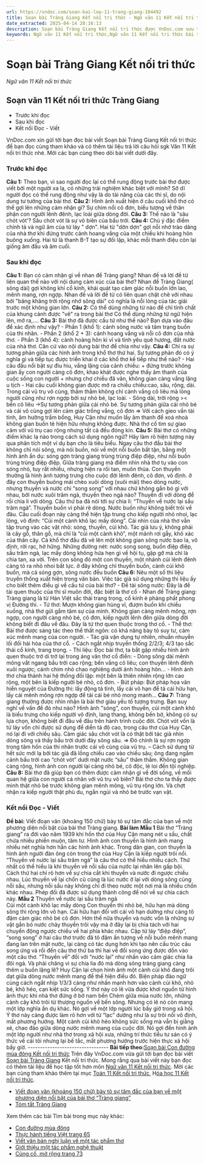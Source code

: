 ```yaml
---
url: https://vndoc.com/soan-bai-lop-11-trang-giang-104492
title: Soạn bài Tràng Giang Kết nối tri thức - Ngữ văn 11 Kết nối tri thức - VnDoc.com
date_extracted: 2025-04-14 20:16:13
description: Soạn bài Tràng Giang Kết nối tri thức được VnDoc.com sưu tầm và xin gửi tới bạn đọc cùng tham khảo để có thêm tài liệu soạn văn 11 Kết nối tri thức nhé.
keywords: Ngữ văn 11 Kết nối tri thức,Ngữ văn 11 Kết nối tri thức bài tràng giang,Soạn văn 11 Kết nối tri thức,văn 11 kết nối tri thức,soạn văn 11 kết nối tri thức với cuộc sống,ngữ văn 11 kết nối,Soạn bài Tràng Giang Kết nối tri thức,Soạn bài Tràng Giang,tràng giang,soạn văn tràng giang
---
```


# Soạn bài Tràng Giang Kết nối tri thức
 _Ngữ văn 11 Kết nối tri thức_
## Soạn văn 11 Kết nối tri thức Tràng Giang
  * Trước khi đọc
  * Sau khi đọc
  * Kết nối Đọc - Viết

VnDoc.com xin gửi tới bạn đọc bài viết Soạn bài Tràng Giang Kết nối tri thức để bạn đọc cùng tham khảo và có thêm tài liệu trả lời câu hỏi sgk Văn 11 Kết nối tri thức nhé. Mời các bạn cùng theo dõi bài viết dưới đây.
### **Trước khi đọc**
**Câu 1:** Theo bạn, vì sao người đọc lại có thể rung động trước bài thơ được viết bởi một người xa lạ, có những trải nghiệm khác biệt với mình?
Sở dĩ người đọc có thể rung động như vậy là do tài năng của các thi sĩ, do nội dung tư tưởng của bài thơ.
**Câu 2:** Hình ảnh xuất hiện ở câu cuối khổ thơ có thể gợi lên những cảm nhận gì?
Sự chìm nổi cô đơn, biểu tượng về thân phận con người lênh đênh, lạc loài giữa dòng đời.
**Câu 3:** Thế nào là "sâu chót vót'?
Sâu chót vót là sự vô biên của bầu trời.
**Câu 4:** Chú ý đặc điểm chính tả và ngữ âm của từ láy " dợn".
Hai từ "dờn dợn" gợi nỗi nhớ trào dâng của nhà thơ khi đứng trước cảnh hoang vắng của một chiều khi hoàng hôn buông xuống. Hai từ là thanh B-T tạo sự đối lập, khác mỗi thanh điệu còn lại giống âm đầu và âm cuối.
### Sau khi đọc
**Câu 1:** Bạn có cảm nhận gì về nhan đề Tràng giang? Nhan đề và lời đề từ liên quan thế nào với nội dung cảm xúc của bài thơ?
Nhan đề Tràng Giang\( sông dài\) gợi không khí cổ kính, khái quát tạo cảm giác nỗi buồn lớn lao, mênh mang, rợn ngợp. Nhan đề và lời đề từ có liên quan chặt chẽ với nhau bởi "bâng khâng trời rộng nhớ sông dài" có nghĩa là nỗi lòng của tác giải trước một không gian lớn.
**Câu 2:** Có thể dùng những từ nào để chỉ tính chất của khung cảnh được "vẽ" ra trong bài thơ
Có thể dùng những từ ngữ hiện lên, mở ra,....
**Câu 3:** Bài thơ đã được cấu tứ như thế nào? Bạn dựa vào đâu để xác định như vậy?
\- Phần 1 \(khổ 1\): cảnh sông nước và tâm trạng buồn của thi nhân.
\- Phần 2 \(khổ 2 + 3\): cảnh hoang vắng và nỗi cô đơn của nhà thơ.
\- Phần 3 \(khổ 4\): cảnh hoàng hôn kì vĩ và tình yêu quê hương, đất nước của nhà thơ.
Căn cứ vào nội dung bài thơ để chia như vậy.
**Câu 4:** Chỉ ra sự tương phản giữa các hình ảnh trong khổ thơ thứ hai. Sự tương phản đó có ý nghĩa gì và tiếp tục được triển khai ở các khổ thơ kế tiếp như thế nào?
\- Hai câu đầu nổi bật sự đìu hiu, vắng lặng của cảnh chiều:
\+ đứng trước không gian ấy con người càng cô đơn, khao khát được nghe thấy âm thanh của cuộc sống con người
\+ nhưng chợ chiều đã vãn, không gian càng vắng lặng u tịch
\- Hai câu cuối không gian được mở ra chiều chiều:cao, sâu, rộng, dài. Trong cái vũ trụ vô cùng, thăm thẳm không chỉ cảnh vắng cô liêu mà lòng người cũng như rợn ngợp bởi sự nhỏ bé, lạc loài.
\- Sông dài, trời rộng >< bến cô liêu →Sự tương phản giữa cái nhỏ bé. Sự tương phản giữa cái nhỏ bé và cái vô cùng gợi lên cảm giác trống vắng, cô đơn
=> Với cách gieo vần tài tình, âm hưởng trầm bổng, Huy Cận như muốn lấy âm thanh để xoá nhoà không gian buồn tẻ hiện hữu nhưng không được. Nhà thơ cố tìm sự giao cảm với vũ trụ cao rộng nhưng tất cả đều đóng kín.
**Câu 5:** Bài thơ có những điểm khác lạ nào trong cách sử dụng ngôn ngữ? Hãy làm rõ hiện tượng này qua phân tích một ví dụ bạn cho là tiêu biểu.
Ngay câu thơ đầu bài thơ không chỉ nói sông, mà nói buồn, nói về một nỗi buồn bất tận, bằng một hình ảnh ẩn dụ: sóng gợn tràng giang trùng trùng điệp điệp, như nỗi buồn trùng trùng điệp điệp. Giữa tràng giang mà điểm nhìn nhà thơ tụ vào con sóng nhỏ, tuy rất nhiều, nhưng hiện ra rồi tan, muôn thủa. Con thuyền thường là hình ảnh tượng trưng cho cuộc đời lênh đênh, cô đơn, vô định. ở đây con thuyền buông mái chèo xuôi dòng \(xuôi mái\) theo dòng nước, nhưng thuyền và nước chỉ “song song” với nhau chứ không gắn bó gì với nhau, bởi nước xuôi trăm ngả, thuyền theo ngả nào? Thuyền đi với dòng để rồi chia li với dòng. Câu thứ ba đã nói tới sự chia li: “Thuyền về nước lại sầu trăm ngả”. Thuyền buồn vì phải rẽ dòng. Nước buồn như không biết trôi về đâu. Câu cuối đoạn này càng thể hiện tập trung cho kiếp người nhỏ nhoi, lạc lõng, vô định: “Củi một cành khô lạc mấy dòng”. Cái nhìn của nhà thơ vẫn tập trung vào các vật nhỏ: sóng, thuyền, củi khô.
Tác giả lưu ý, không phải là cây gỗ, thân gỗ, mà chỉ là “củi một cành khô”, một mảnh rơi gẫy, khô xác của thân cây.
Cả khổ thơ đầu đã vẽ lên một không gian sông nước bao la, vô định, rời rạc, hờ hững. Những đường nét: nước song song, buồn điệp điệp, sầu trăm ngả, lạc mấy dòng không hứa hẹn gì về hội tụ, gặp gỡ mà chỉ là chia tan, xa vời. Trên con sông đó một con thuyền, một nhánh củi lênh đênh càng tỏ ra nhỏ nhoi bất lực. ở đây không chỉ thuyền buồn, cành củi khô buồn, mà cả sóng gợn, sông nước đều buồn
**Câu 6:** Nêu một số thi liệu truyền thống xuất hiện trong văn bản. Việc tác giả sử dụng những thi liệu ấy cho biết thêm điều gì về cấu tứ của bài thơ?
\- Đề tài sông nước: Đây là đề tài quen thuộc của thi sĩ muôn đời, đặc biệt là thơ cổ
\- Nhan đề Tràng giang: Tràng giang là từ Hán Việt sắc thái trang trọng, cổ kính è phảng phất phong vị Đường thi.
\- Tứ thơ: Mượn không gian hùng vĩ, đượm buồn khi chiều xuống, nhà thơ gửi gắm tâm sự của mình. Không gian càng mênh mông, rợn ngợp, con người càng nhỏ bé, cô đơn, kiếp người lênh đên giữa dòng đời không biết đi đâu về đâu. Đây là tứ thơ quen thuộc trong thơ cổ.
\- Thể thơ: Bài thơ được sáng tác theo thể thất ngôn: có khả năng bày tỏ suy tư, cảm xúc mênh mang của con người.
\- Tác giả vận dụng tự nhiên, nhuần nhuyễn lối đối hài hòa của thơ cổ.
\- Cách ngắt nhịp truyền thống 2/2/3; 4/3 tạo sắc thái cổ kính, trang trọng.
\- Thi liệu: Đọc bài thơ, ta bắt gặp nhiều hình ảnh quen thuộc trở di trở lại trong áng văn thơ cổ điển:
\- Dòng sông dài mênh mông vắt ngang bầu trời cao rộng; bến vắng cô liêu; con thuyền lênh đênh xuôi ngược; cánh chim nhỏ chao nghiêng dưới ánh hoàng hôn...
\- Hình ảnh thơ chia thành hai hệ thống đối lập: một bên là thiên nhiên rộng lớn cao rộng, một bên là kiếp người bé nhỏ, cô đơn.
\- Bút pháp: Bút pháp họa vân hiển nguyệt của Đường thi: lấy động tả tĩnh, lấy cái vô hạn để tả cái hữu hạn, lấy cái mênh mông rợn ngợp để tải cái bé nhỏ mong manh...
**Câu 7:** Tràng giang thường được nhìn nhận là bài thơ giàu yếu tố tượng trưng. Bạn suy nghĩ về vấn đề đó như nào?
Hình ảnh "sóng", con thuyền, củi một cành khô là biểu trưng cho kiếp người vô định, lang thang, không bến bờ, không có sự lựa chọn, không biết đi đâu về đâu trên hành trình cuộc đời.
Chót vót vốn là từ láy vốn chỉ được sử dụng để diễn tả độ cao, trong câu thơ của Huy Cận, nó lại đi với chiều sâu. Cảm giác sâu chót vót là có thật bởi tác giả nhìn dòng sông và thấy bầu trời dưới đáy sông sâu.
=> Đó chính là sự rợn ngợp trong tâm hồn của thi nhân trước cái vô cùng của vũ trụ.
– Cách sử dụng từ hết sức mới lạ bởi tác giả đã lồng chiều cao vào chiều sâu; ông đang ngắm cảnh bầu trời cao “chót vót” dưới mặt nước “sâu” thăm thẳm. Không gian càng rộng, hình ảnh con người lại càng nhỏ bé, cô độc, lẻ loi đến tội nghiệp.
**Câu 8:** Bài thơ đã giúp bạn có thêm được cảm nhận gì về đời sống, về mối quan hệ giữa con người cá nhân với vũ trụ vô biên?
Bài thơ cho ta thấy được mình thật nhỏ bé trước không gian mênh mông, vũ trụ rộng lớn. Và chợt nhận ra kiếp người thật phù du, ngắn ngủi và nhỏ bé trước vạn vật.
### Kết nối Đọc - Viết
**Đề bài:** Viết đoạn văn \(khoảng 150 chữ\) bày tỏ sự tâm đắc của bạn về một phương diện nổi bật của bài thơ Tràng giang.
**Bài làm**
**Mẫu 1**
Bài thơ “Tràng giang” ra đời vào năm 1939 khi hồn thơ của Huy Cận mang nét u sầu, chất chứa nhiều phiền muộn, tâm tư. Hình ảnh con thuyền là hình ảnh mang nhiều nét nghĩa hơn hẳn các hình ảnh khác. Trong dân gian, con thuyền là hình ảnh người đàn ông còn trong thơ của Huy Cận là kiếp người trôi nổi. “Thuyền về nước lại sầu trăm ngả” là câu thơ có thể hiểu nhiều cách. Thứ nhất có thể hiểu là khi thuyền về nỗi sầu của nước lại nhân lên gấp bội. Cách thứ hai chỉ rõ hơn về sự chia cắt khi thuyền và nước đi ngược chiều nhau. Lúc thuyền về lại chốn cũ cũng là lúc nước ở lại với dòng sông cùng nỗi sầu, nhưng nỗi sầu này không chỉ đi theo nước một nơi mà là nhiều chốn khác nhau. Phép đối đã được sử dụng thành công để nói về sự chia cách này.
**Mẫu 2**
Thuyền về nước lại sầu trăm ngả  
Củi một cành khô lạc mấy dòng
Con thuyền thì nhỏ bé, hữu hạn mà dòng sông thì rộng lớn vô hạn. Cái hữu hạn đối với cái vô hạn dường như càng tô đậm cảm giác nhỏ bé cô đơn. Hơn thế nữa thuyền và nước vốn là những sự vật gắn bó nước chảy thuyền trôi vậy mà ở đây lại bị chia tách với hai chuyển động ngược chiều về hai phía khác nhau. Cặp từ láy “điệp điệp”, “song song” ở hai câu thơ trước đã tô đậm ấn tượng về nỗi buồn mênh mang đang lan trên mặt nước, lại càng có tác dụng hơn khi tạo nên cấu trúc câu song ứng và rồi đến câu thơ thứ ba thì hai vế đối song ứng được dồn vào một câu thơ. “Thuyền về” đối với “nước lại” như nhấn vào cảm giác chia lìa đôi ngả. Và phải chăng vì sự chia lìa đó mà dòng sông tràng giang càng thêm u buồn lặng lẽ? Huy Cận lại chọn hình ảnh một cành củi khô đang trôi dạt giữa dòng nước mênh mang để thể hiện điều đó. Biện pháp đảo ngữ cùng cách ngắt nhịp 1/3/3 càng như nhấn mạnh hơn vào cành củi khô, nhỏ bé, khô héo, cạn kiệt sức sống. Ý thơ này có lẽ vừa được khơi nguồn từ hình ảnh thực khi nhà thơ đứng ở bờ nam bến Chèm giữa mùa nước lớn, những cành cây khô trôi từ thượng nguồn về bến sông. Nhưng có lẽ nó còn mang một lớp nghĩa ẩn dụ khác. Nó gợi về một lớp người lúc bấy giờ trong xã hội. Ý thơ này càng được làm rõ hơn với từ “lạc” dường như là sự trôi nổi vô định, mất phương hướng. Một cành củi khô héo không sức sống mà vẫn bị giằng xé, chao đảo giữa dòng nước mênh mang của cuộc đời. Nó gợi đến hình ảnh một lớp người như nhà thơ trong xã hội xưa, những trí thức tiểu tư sản có ý thức về cái tôi nhưng lại bế tắc, mất phương hướng trước hiện thực xã hội bấy giờ.
\---------------------------------
**Bài tiếp theo:**[Soạn bài Con đường mùa đông Kết nối tri thức](<https://vndoc.com/soan-bai-con-duong-mua-dong-ket-noi-tri-thuc-297936>)
Trên đây VnDoc.com vừa gửi tới bạn đọc bài viết [Soạn bài Tràng Giang](<https://vndoc.com/soan-bai-lop-11-trang-giang-104492>) Kết nối tri thức. Mong rằng qua bài viết này bạn đọc có thêm tài liệu để học tập tốt hơn môn [Ngữ văn 11 Kết nối tri thức](<https://vndoc.com/ngu-van-11-ket-noi-tri-thuc>). Mời các bạn cùng tham khảo thêm tại mục [Toán 11 Kết nối tri thức](<https://vndoc.com/toan-11-ket-noi-tri-thuc>), H[óa học 11 Kết nối tri thức](<https://vndoc.com/hoa-hoc-11-ket-noi-tri-thuc>).
  * [Viết đoạn văn \(khoảng 150 chữ\) bày tỏ sự tâm đắc của bạn về một phương diện nổi bật của bài thơ “Tràng giang”](<https://vndoc.com/viet-doan-van-khoang-150-chu-bay-to-su-tam-dac-cua-ban-ve-mot-phuong-dien-noi-bat-cua-bai-tho-trang-giang-300245>)
  * [Tóm tắt Tràng Giang](<https://vndoc.com/tom-tat-trang-giang-305555>)

Xem thêm các bài Tìm bài trong mục này khác:
  * [Con đường mùa đông](</soan-bai-con-duong-mua-dong-ket-noi-tri-thuc-297936>)
  * [Thực hành tiếng Việt trang 65](</soan-bai-thuc-hanh-tieng-viet-trang-65-ket-noi-tri-thuc-297938>)
  * [Viết văn bản nghị luận về một tác phẩm thơ](</soan-bai-viet-van-ban-nghi-luan-ve-mot-tac-pham-tho-ket-noi-tri-thuc-297940>)
  * [Giới thiệu một tác phẩm nghệ thuật](</soan-bai-gioi-thieu-mot-tac-pham-nghe-thuat-ket-noi-tri-thuc-297943>)
  * [Củng cố, mở rộng trang 73](</soan-bai-cung-co-mo-rong-trang-73-ket-noi-tri-thuc-297945>)

